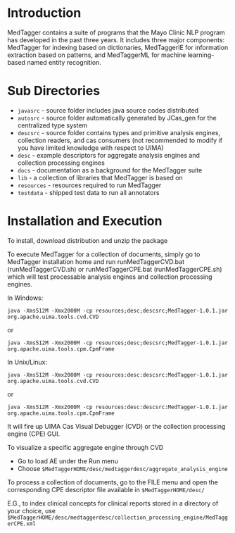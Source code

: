 # Introduction

MedTagger contains a suite of programs that the Mayo Clinic NLP program has developed in the past three years. 
It includes three major components: MedTagger for indexing based on dictionaries, MedTaggerIE for 
information extraction based on patterns, and MedTaggerML for machine learning-based named entity recognition.

# Sub Directories
 
- `javasrc` - source folder includes java source codes distributed
- `autosrc` - source folder automatically generated by JCas_gen for the centralized type system 
- `descsrc` - source folder contains types and primitive analysis engines, collection readers, and cas consumers (not recommended to modify if you have limited knowledge with respect to UIMA)
- `desc` - example descriptors for aggregate analysis engines and collection processing engines
- `docs` - documentation as a background for the MedTagger suite
- `lib` - a collection of libraries that MedTagger is based on
- `resources` - resources required to run MedTagger
- `testdata` - shipped test data to run all annotators
 
# Installation and Execution

To install, download distribution and unzip the package 

To execute MedTagger for a collection of documents, simply go to MedTagger installation home 
and run runMedTaggerCVD.bat (runMedTaggerCVD.sh) or runMedTaggerCPE.bat (runMedTaggerCPE.sh)
 which will test processable analysis engines and collection processing engines.

In Windows:
```
java -Xms512M -Xmx2000M -cp resources;desc;descsrc;MedTagger-1.0.1.jar org.apache.uima.tools.cvd.CVD
``` 
or
```
java -Xms512M -Xmx2000M -cp resources;desc;descsrc;MedTagger-1.0.1.jar org.apache.uima.tools.cpm.CpmFrame
```
 
In Unix/Linux:
```
java -Xms512M -Xmx2000M -cp resources:desc:descsrc:MedTagger-1.0.1.jar org.apache.uima.tools.cvd.CVD
``` 
or
```
java -Xms512M -Xmx2000M -cp resources:desc:descsrc:MedTagger-1.0.1.jar org.apache.uima.tools.cpm.CpmFrame
```

It will fire up UIMA Cas Visual Debugger (CVD) or the collection processing engine (CPE) GUI. 

To visualize a specific aggregate engine through CVD
- Go to load AE under the Run menu
- Choose `$MedTaggerHOME/desc/medtaggerdesc/aggregate_analysis_engine`

To process a collection of documents, go to the FILE menu and open the corresponding CPE descriptor file 
available in `$MedTaggerHOME/desc/`

E.G., to index clinical concepts for clinical reports stored in a directory of your choice, use
`$MedTaggerHOME/desc/medtaggerdesc/collection_processing_engine/MedTaggerCPE.xml`

